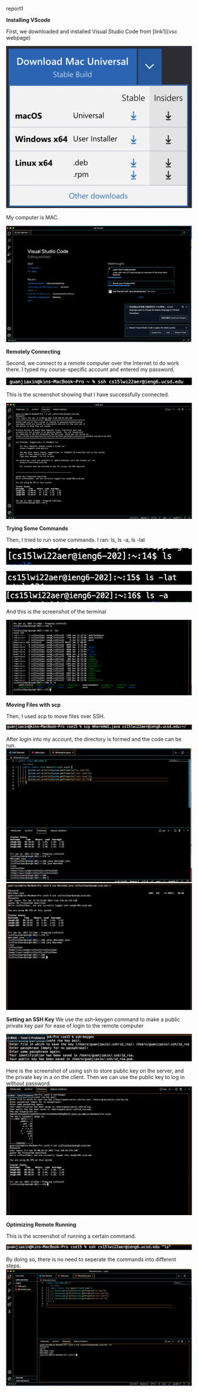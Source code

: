 report1

**Installing VScode**

First, we downloaded and installed Visual Studio Code from [link1](vsc webpage)

![image](p8.png)

My computer is MAC.

![Image](p1.png)

**Remotely Connecting**

Second, we connect to a remote computer over the Internet to do work there.
I typed my course-specific account and entered my password.

![image](p9.png)

This is the screenshot showing that I have successfully connected.

![Image](p2.png)

**Trying Some Commands**

Then, I tried to run some commands.
I ran: ls, ls -a, ls -lat

![image](p10.png)

![image](p11.png)

![image](p12.png)

And this is the screenshot of the terminal

![Image](p3.png)

**Moving Files with scp**

Then, I used scp to move files over SSH.

![image](p13.png)

After login into my account, the directory is formed and the code can be run.
![Image](p4.png)
![Image](p5.png)

**Setting an SSH Key**
We use the ssh-keygen command to make a public private key pair for ease of login to the remote computer 

![image](p14.png)

Here is the screenshot of using ssh to store public key on the server, and the private key in a  on the client. 
Then we can use the public key to log in without password.
![Image](p6.png)

**Optimizing Remote Running**

This is the screenshot of running a certain command.

![image](p15.png)

By doing so, there is no need to seperate the commands into different steps.
![Image](p7.png)


